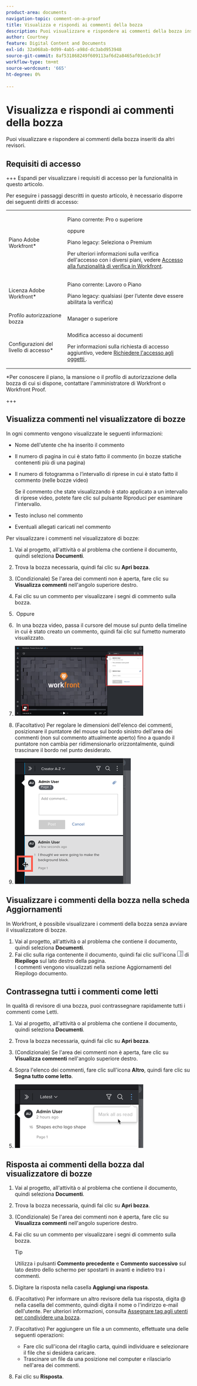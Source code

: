 ```yaml
---
product-area: documents
navigation-topic: comment-on-a-proof
title: Visualizza e rispondi ai commenti della bozza
description: Puoi visualizzare e rispondere ai commenti della bozza inseriti da altri revisori.
author: Courtney
feature: Digital Content and Documents
exl-id: 32a068ab-0d99-4ab5-a98d-dc3abd953948
source-git-commit: 8af531868249f609113af6d2a8465af01edcbc3f
workflow-type: tm+mt
source-wordcount: '665'
ht-degree: 0%

---
```


# Visualizza e rispondi ai commenti della bozza

Puoi visualizzare e rispondere ai commenti della bozza inseriti da altri revisori.

## Requisiti di accesso

+++ Espandi per visualizzare i requisiti di accesso per la funzionalità in questo articolo.

Per eseguire i passaggi descritti in questo articolo, è necessario disporre dei seguenti diritti di accesso:

<table style="table-layout:auto"> 
 <col> 
 <col> 
 <tbody> 
  <tr> 
   <td role="rowheader">Piano Adobe Workfront*</td> 
   <td> <p>Piano corrente: Pro o superiore</p> <p>oppure</p> <p>Piano legacy: Seleziona o Premium</p> <p>Per ulteriori informazioni sulla verifica dell'accesso con i diversi piani, vedere <a href="/help/quicksilver/administration-and-setup/manage-workfront/configure-proofing/access-to-proofing-functionality.md" class="MCXref xref">Accesso alla funzionalità di verifica in Workfront</a>.</p> </td> 
  </tr> 
  <tr> 
   <td role="rowheader">Licenza Adobe Workfront*</td> 
   <td> <p>Piano corrente: Lavoro o Piano</p> <p>Piano legacy: qualsiasi (per l’utente deve essere abilitata la verifica)</p> </td> 
  </tr> 
  <tr> 
   <td role="rowheader">Profilo autorizzazione bozza </td> 
   <td>Manager o superiore</td> 
  </tr> 
  <tr> 
   <td role="rowheader">Configurazioni del livello di accesso*</td> 
   <td> <p>Modifica accesso ai documenti</p> <p>Per informazioni sulla richiesta di accesso aggiuntivo, vedere <a href="../../../../workfront-basics/grant-and-request-access-to-objects/request-access.md" class="MCXref xref">Richiedere l'accesso agli oggetti </a>.</p> </td> 
  </tr> 
 </tbody> 
</table>

&#42;Per conoscere il piano, la mansione o il profilo di autorizzazione della bozza di cui si dispone, contattare l&#39;amministratore di Workfront o Workfront Proof.

+++

## Visualizza commenti nel visualizzatore di bozze

In ogni commento vengono visualizzate le seguenti informazioni:

* Nome dell&#39;utente che ha inserito il commento
* Il numero di pagina in cui è stato fatto il commento (in bozze statiche contenenti più di una pagina)
* Il numero di fotogramma o l’intervallo di riprese in cui è stato fatto il commento (nelle bozze video)

  Se il commento che state visualizzando è stato applicato a un intervallo di riprese video, potete fare clic sul pulsante Riproduci per esaminare l&#39;intervallo.

* Testo incluso nel commento
* Eventuali allegati caricati nel commento

Per visualizzare i commenti nel visualizzatore di bozze:

1. Vai al progetto, all&#39;attività o al problema che contiene il documento, quindi seleziona **Documenti**.
1. Trova la bozza necessaria, quindi fai clic su **Apri bozza**.

1. (Condizionale) Se l&#39;area dei commenti non è aperta, fare clic su **Visualizza commenti** nell&#39;angolo superiore destro.
1. Fai clic su un commento per visualizzare i segni di commento sulla bozza.
1.  Oppure
1.  In una bozza video, passa il cursore del mouse sul punto della timeline in cui è stato creato un commento, quindi fai clic sul fumetto numerato visualizzato.
1. ![proof_comment_video.png](assets/proof-comment-video-350x190.png)

1. (Facoltativo) Per regolare le dimensioni dell&#39;elenco dei commenti, posizionare il puntatore del mouse sul bordo sinistro dell&#39;area dei commenti (non sul commento attualmente aperto) fino a quando il puntatore non cambia per ridimensionarlo orizzontalmente, quindi trascinare il bordo nel punto desiderato.
1. ![ridimensiona_commento_area-mouse.png](assets/resize-comment-area-mouse.png)

## Visualizzare i commenti della bozza nella scheda Aggiornamenti

In Workfront, è possibile visualizzare i commenti della bozza senza avviare il visualizzatore di bozze.

1. Vai al progetto, all&#39;attività o al problema che contiene il documento, quindi seleziona **Documenti**.
1. Fai clic sulla riga contenente il documento, quindi fai clic sull&#39;icona ![](assets/summary-panel-icon.png) di **Riepilogo** sul lato destro della pagina.\
   I commenti vengono visualizzati nella sezione Aggiornamenti del Riepilogo documento.

## Contrassegna tutti i commenti come letti

In qualità di revisore di una bozza, puoi contrassegnare rapidamente tutti i commenti come Letti.

1. Vai al progetto, all&#39;attività o al problema che contiene il documento, quindi seleziona **Documenti**.
1. Trova la bozza necessaria, quindi fai clic su **Apri bozza**.

1. (Condizionale) Se l&#39;area dei commenti non è aperta, fare clic su **Visualizza commenti** nell&#39;angolo superiore destro.

1. Sopra l&#39;elenco dei commenti, fare clic sull&#39;icona **Altro**, quindi fare clic su **Segna tutto come letto**.

1. ![](assets/mceclip8-350x173.png)

## Risposta ai commenti della bozza dal visualizzatore di bozze

1. Vai al progetto, all&#39;attività o al problema che contiene il documento, quindi seleziona **Documenti**.
1. Trova la bozza necessaria, quindi fai clic su **Apri bozza**.

1. (Condizionale) Se l&#39;area dei commenti non è aperta, fare clic su **Visualizza commenti** nell&#39;angolo superiore destro.
1. Fai clic su un commento per visualizzare i segni di commento sulla bozza.

   >[!TIP]
   >
   >Utilizza i pulsanti **Commento precedente** e **Commento successivo** sul lato destro dello schermo per spostarti in avanti e indietro tra i commenti.

1. Digitare la risposta nella casella **Aggiungi una risposta**.
1. (Facoltativo) Per informare un altro revisore della tua risposta, digita @ nella casella del commento, quindi digita il nome o l&#39;indirizzo e-mail dell&#39;utente. Per ulteriori informazioni, consulta [Assegnare tag agli utenti per condividere una bozza](../../../../review-and-approve-work/proofing/reviewing-proofs-within-workfront/comment-on-a-proof/tag-users-to-share-proof.md).
1. (Facoltativo) Per aggiungere un file a un commento, effettuate una delle seguenti operazioni:

   * Fare clic sull&#39;icona del ritaglio carta, quindi individuare e selezionare il file che si desidera caricare.
   * Trascinare un file da una posizione nel computer e rilasciarlo nell&#39;area dei commenti.

1. Fai clic su **Risposta**.
